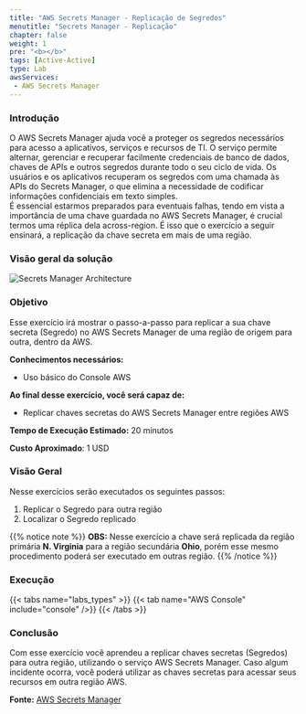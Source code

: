```yaml
---
title: "AWS Secrets Manager - Replicação de Segredos"
menutitle: "Secrets Manager - Replicação"
chapter: false
weight: 1
pre: "<b></b>"
tags: [Active-Active]
type: Lab
awsServices:
 - AWS Secrets Manager
---
```



### Introdução
O AWS Secrets Manager ajuda você a proteger os segredos necessários para acesso a aplicativos, serviços e recursos de TI. O serviço permite alternar, gerenciar e recuperar facilmente credenciais de banco de dados, chaves de APIs e outros segredos durante todo o seu ciclo de vida. Os usuários e os aplicativos recuperam os segredos com uma chamada às APIs do Secrets Manager, o que elimina a necessidade de codificar informações confidenciais em texto simples.  
É essencial estarmos preparados para eventuais falhas, tendo em vista a importância de uma chave guardada no AWS Secrets Manager, é crucial termos uma réplica dela across-region. É isso que o exercício a seguir ensinará, a replicação da chave secreta em mais de uma região.


### Visão geral da solução


![Secrets Manager Architecture](/images/secretmanager-architecture.png)


### Objetivo
Esse exercício irá mostrar o passo-a-passo para replicar a sua chave secreta (Segredo) no AWS Secrets Manager de uma região de origem para outra, dentro da AWS.

**Conhecimentos necessários:** 
- Uso básico do Console AWS

**Ao final desse exercício, você será capaz de:**
- Replicar chaves secretas do AWS Secrets Manager entre regiões AWS

**Tempo de Execução Estimado:** 20 minutos

**Custo Aproximado**: 1 USD


### Visão Geral 
Nesse exercícios serão executados os seguintes passos:

1. Replicar o Segredo para outra região 
2. Localizar o Segredo replicado

{{% notice note %}}
**OBS:** Nesse exercício a chave será replicada da região primária **N. Virginia** para a região secundária **Ohio**, porém esse mesmo procedimento poderá ser executado em outras região.
{{% /notice %}}



### Execução
{{< tabs name="labs_types" >}} 
{{< tab name="AWS Console" include="console" />}} 
{{< /tabs >}}

### Conclusão
Com esse exercício você aprendeu a replicar chaves secretas (Segredos) para outra região, utilizando o serviço AWS Secrets Manager. Caso algum incidente ocorra, você poderá utilizar as chaves secretas para acessar seus recursos em outra região AWS.

**Fonte:** [AWS Secrets Manager](https://aws.amazon.com/pt/secrets-manager/)

